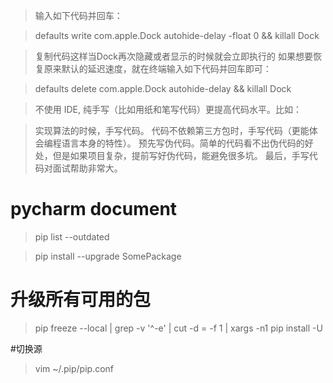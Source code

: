 >输入如下代码并回车：

>defaults write com.apple.Dock autohide-delay -float 0 && killall Dock

>复制代码这样当Dock再次隐藏或者显示的时候就会立即执行的
如果想要恢复原来默认的延迟速度，就在终端输入如下代码并回车即可：

>defaults delete com.apple.Dock autohide-delay && killall Dock


>不使用 IDE, 纯手写（比如用纸和笔写代码）更提高代码水平。比如：

>实现算法的时候，手写代码。
>代码不依赖第三方包时，手写代码（更能体会编程语言本身的特性）。
>预先写伪代码。简单的代码看不出伪代码的好处，但是如果项目复杂，提前写好伪代码，能避免很多坑。
>最后，手写代码对面试帮助非常大。


# pycharm document

> pip list --outdated

> pip install --upgrade SomePackage

# 升级所有可用的包
> pip freeze --local | grep -v '^-e' | cut -d = -f 1  | xargs -n1 pip install -U

#切换源
> vim ~/.pip/pip.conf
